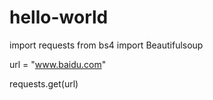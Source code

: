# hello-world

import requests
from bs4 import Beautifulsoup

url = "www.baidu.com"

requests.get(url)
